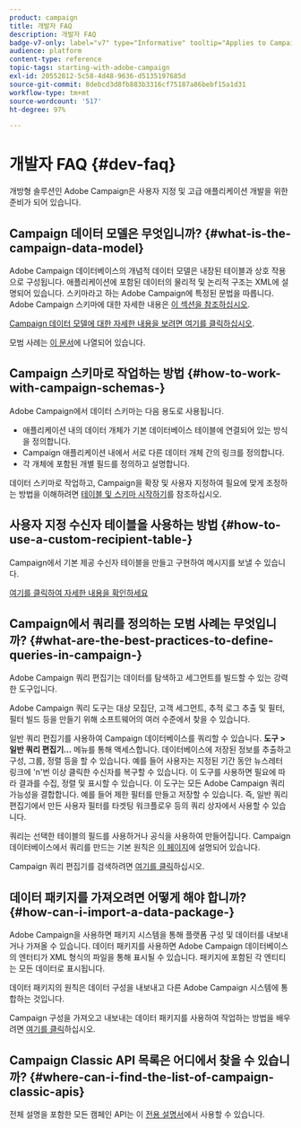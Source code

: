 ```yaml
---
product: campaign
title: 개발자 FAQ
description: 개발자 FAQ
badge-v7-only: label="v7" type="Informative" tooltip="Applies to Campaign Classic v7 only"
audience: platform
content-type: reference
topic-tags: starting-with-adobe-campaign
exl-id: 20552812-5c58-4d48-9636-d5135197685d
source-git-commit: 8debcd3d8fb883b3316cf75187a86bebf15a1d31
workflow-type: tm+mt
source-wordcount: '517'
ht-degree: 97%

---
```


# 개발자 FAQ {#dev-faq}



개방형 솔루션인 Adobe Campaign은 사용자 지정 및 고급 애플리케이션 개발을 위한 준비가 되어 있습니다.

## Campaign 데이터 모델은 무엇입니까? {#what-is-the-campaign-data-model}

Adobe Campaign 데이터베이스의 개념적 데이터 모델은 내장된 테이블과 상호 작용으로 구성됩니다. 애플리케이션에 포함된 데이터의 물리적 및 논리적 구조는 XML에 설명되어 있습니다. 스키마라고 하는 Adobe Campaign에 특정된 문법을 따릅니다. Adobe Campaign 스키마에 대한 자세한 내용은 [이 섹션을 참조하십시오](../../configuration/using/about-schema-edition.md).

[Campaign 데이터 모델에 대한 자세한 내용을 보려면 여기를 클릭하십시오](https://helpx.adobe.com/kr/campaign/kb/acc-datamodel.html).

모범 사례는 [이 문서](../../configuration/using/data-model-best-practices.md)에 나열되어 있습니다.

## Campaign 스키마로 작업하는 방법  {#how-to-work-with-campaign-schemas-}

Adobe Campaign에서 데이터 스키마는 다음 용도로 사용됩니다.

* 애플리케이션 내의 데이터 개체가 기본 데이터베이스 테이블에 연결되어 있는 방식을 정의합니다.
* Campaign 애플리케이션 내에서 서로 다른 데이터 개체 간의 링크를 정의합니다.
* 각 개체에 포함된 개별 필드를 정의하고 설명합니다.

데이터 스키마로 작업하고, Campaign을 확장 및 사용자 지정하여 필요에 맞게 조정하는 방법을 이해하려면 [테이블 및 스키마 시작하기](../../configuration/using/about-schema-edition.md)를 참조하십시오.

## 사용자 지정 수신자 테이블을 사용하는 방법  {#how-to-use-a-custom-recipient-table-}

Campaign에서 기본 제공 수신자 테이블을 만들고 구현하여 메시지를 보낼 수 있습니다.

[여기를 클릭하여 자세한 내용을 확인하세요](../../configuration/using/about-custom-recipient-table.md)

## Campaign에서 쿼리를 정의하는 모범 사례는 무엇입니까? {#what-are-the-best-practices-to-define-queries-in-campaign-}

Adobe Campaign 쿼리 편집기는 데이터를 탐색하고 세그먼트를 빌드할 수 있는 강력한 도구입니다.

Adobe Campaign 쿼리 도구는 대상 모집단, 고객 세그먼트, 추적 로그 추출 및 필터, 필터 빌드 등을 만들기 위해 소프트웨어의 여러 수준에서 찾을 수 있습니다. 

일반 쿼리 편집기를 사용하여 Campaign 데이터베이스를 쿼리할 수 있습니다. **도구 > 일반 쿼리 편집기...** 메뉴를 통해 액세스합니다. 데이터베이스에 저장된 정보를 추출하고 구성, 그룹, 정렬 등을 할 수 있습니다. 예를 들어 사용자는 지정된 기간 동안 뉴스레터 링크에 &#39;n&#39;번 이상 클릭한 수신자를 복구할 수 있습니다. 이 도구를 사용하면 필요에 따라 결과를 수집, 정렬 및 표시할 수 있습니다. 이 도구는 모든 Adobe Campaign 쿼리 가능성을 결합합니다. 예를 들어 제한 필터를 만들고 저장할 수 있습니다. 즉, 일반 쿼리 편집기에서 만든 사용자 필터를 타겟팅 워크플로우 등의 쿼리 상자에서 사용할 수 있습니다.

쿼리는 선택한 테이블의 필드를 사용하거나 공식을 사용하여 만들어집니다. Campaign 데이터베이스에서 쿼리를 만드는 기본 원칙은 [이 페이지](../../platform/using/about-queries-in-campaign.md)에 설명되어 있습니다.

Campaign 쿼리 편집기를 검색하려면 [여기를 클릭](../../workflow/using/query.md)하십시오.

## 데이터 패키지를 가져오려면 어떻게 해야 합니까? {#how-can-i-import-a-data-package-}

Adobe Campaign을 사용하면 패키지 시스템을 통해 플랫폼 구성 및 데이터를 내보내거나 가져올 수 있습니다. 데이터 패키지를 사용하면 Adobe Campaign 데이터베이스의 엔터티가 XML 형식의 파일을 통해 표시될 수 있습니다. 패키지에 포함된 각 엔티티는 모든 데이터로 표시됩니다.

데이터 패키지의 원칙은 데이터 구성을 내보내고 다른 Adobe Campaign 시스템에 통합하는 것입니다.

Campaign 구성을 가져오고 내보내는 데이터 패키지를 사용하여 작업하는 방법을 배우려면 [여기를 클릭](../../platform/using/working-with-data-packages.md)하십시오.

## Campaign Classic API 목록은 어디에서 찾을 수 있습니까? {#where-can-i-find-the-list-of-campaign-classic-apis}

전체 설명을 포함한 모든 캠페인 API는 이 [전용 설명서](https://experienceleague.adobe.com/developer/campaign-api/api/index.html?lang=ko)에서 사용할 수 있습니다.
